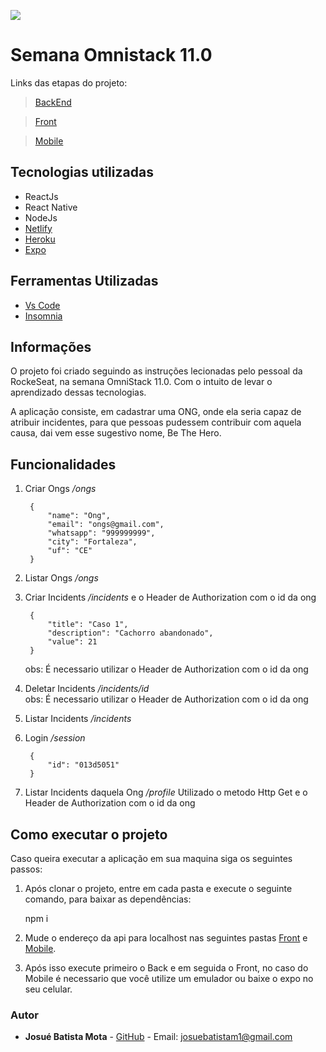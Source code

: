 ![](https://user-images.githubusercontent.com/34459397/81734055-5367a600-9469-11ea-9513-266b085751b2.png)

# Semana Omnistack 11.0

Links das etapas do projeto:
> [BackEnd](https://beheros.herokuapp.com)

> [Front](https://beheros.netlify.com/)

> [Mobile](https://drive.google.com/drive/folders/1JLWERA4AshPlNFWyFBJY6hWhxXKiljrY?usp=sharing)

## Tecnologias utilizadas

- ReactJs
- React Native
- NodeJs
- [Netlify](https://www.netlify.com/) 
- [Heroku](https://www.heroku.com/)
- [Expo](https://expo.io/)

## Ferramentas Utilizadas

- [Vs Code](https://code.visualstudio.com/download)
- [Insomnia](https://insomnia.rest/download/)

## Informações

O projeto foi criado seguindo as instruções lecionadas pelo pessoal da RockeSeat, na semana OmniStack 11.0. Com o intuito de levar o aprendizado dessas tecnologias.

A aplicação consiste, em cadastrar uma ONG, onde ela seria capaz de atribuir incidentes, para que pessoas pudessem contribuir com aquela causa, dai vem esse sugestivo nome, Be The Hero.

## Funcionalidades

1. Criar Ongs */ongs*

		{
			"name": "Ong",
			"email": "ongs@gmail.com",
			"whatsapp": "999999999",
			"city": "Fortaleza",
			"uf": "CE"
		}

2. Listar Ongs */ongs*

3. Criar Incidents */incidents*
e o Header de Authorization com o id da ong

		{
			"title": "Caso 1",
			"description": "Cachorro abandonado",
			"value": 21
		}
   obs: É necessario utilizar o Header de Authorization com o id da ong


4. Deletar Incidents */incidents/id* <br> obs: É necessario utilizar o Header de Authorization com o id da ong

5. Listar Incidents */incidents*

6. Login  */session*

		{
			"id": "013d5051"
		}

6. Listar Incidents daquela Ong */profile*
Utilizado o metodo Http Get
e o Header de Authorization com o id da ong

## Como executar o projeto

Caso queira executar a aplicação em sua maquina siga os seguintes passos:

1. Após clonar o projeto, entre em cada pasta e execute o seguinte comando, para baixar as dependências:

	npm i

2. Mude o endereço da api para localhost nas seguintes pastas [Front](https://github.com/Josuebmota/BeTheHero/blob/master/frontend/src/services/api.js) e [Mobile](https://github.com/Josuebmota/BeTheHero/blob/master/mobile/src/services/api.js).

3. Após isso execute primeiro o Back e em seguida o Front, no caso do Mobile é necessario que você utilize um emulador ou baixe o expo no seu celular.

### [](<[https://github.com/Josuebmota/BeTheHero](https://github.com/Josuebmota/BeTheHero)#autor>)Autor

- **Josué Batista Mota** - [GitHub](https://github.com/Josuebmota) - Email: [josuebatistam1@gmail.com](mailto:josuebatistam1@gmail.com)

